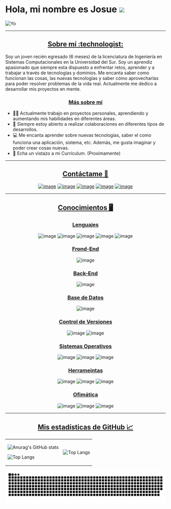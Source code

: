 

<div  width="50">
  <h1> Hola, mi nombre es Josue <img src = "https://raw.githubusercontent.com/MartinHeinz/MartinHeinz/master/wave.gif" width = 30px> </h1>
</div>

![Yo](https://user-images.githubusercontent.com/62231904/137677285-87e5fb63-ff6b-4989-9f10-574201c6ce4a.gif)


---

<h2 align="center"><u><b>Sobre mí :technologist:</b></u></h2>

Soy un joven recién egresado (6 meses) de la licenciatura de Ingeniería en Sistemas Computacionales en la Universidad del Sur. Soy un aprendiz apasionado que siempre esta dispuesto a enfrentar retos, aprender y a trabajar a través de tecnologías y dominios. Me encanta saber como funcionan las cosas, las nuevas tecnologías y saber cómo aprovecharlas para poder resolver problemas de la vida real.  Actualmente me dedico a desarrollar mis proyectos en mente. 

<h3 align="center"><u><b>Más sobre mí</b></u></h3>

- 👨‍💻 Actualmente trabajo en proyectos personales, aprendiendo y aumentando mis habilidades en diferentes áreas.
- 🤝 Siempre estoy abierto a realizar colaboraciones en diferentes tipos de desarrollos. 
- 💻 Me encanta aprender sobre nuevas tecnologías, saber el como funciona una aplicación, sistema, etc. Además, me gusta imaginar y poder crear cosas nuevas. 
- 📝 Echa un vistazo a mi Currículum. (Proximamente)

---


<h2 align="center"><u><b>Contáctame 👀</b></u></h2>
<div align="center">
	
  [![image](https://img.shields.io/badge/Discord-7289da?style=for-the-badge&logo=discord&logoColor=white)](https://discord.gg/DTwxjuPTne)
  [![image](https://img.shields.io/badge/Instagram-E4405F?style=for-the-badge&logo=instagram&logoColor=white)](https://www.instagram.com/josuevrojas/)
  [![image](https://img.shields.io/badge/Telegram-0088cc?style=for-the-badge&logo=telegram&logoColor=white)](https://t.me/JosueAVRojas)
  [![image](https://img.shields.io/badge/Twitter-1DA1F2?style=for-the-badge&logo=twitter&logoColor=white)](https://twitter.com/JosueAVRojas)
  [![image](https://img.shields.io/badge/YouTube-8D2008?style=for-the-badge&logo=youtube&logoColor=white)](https://www.youtube.com/channel/UCIMCjnfeAAxW3WPJeEVYkjA)

</div>

---

<h2 align="center"><u><b>Conocimientos 🖥</b></u></h2>

<h3 align="center"><u><b>Lenguajes</b></u></h3>
<div align="center">
	
![image](https://img.shields.io/badge/HTML5-e34c26?style=for-the-badge&logo=html5&logoColor=white)
![image](https://img.shields.io/badge/CSS3-2965f1?style=for-the-badge&logo=css3&logoColor=white)
![image](https://img.shields.io/badge/JavaScript-F7DF1E?style=for-the-badge&logo=javascript&logoColor=black)
![image](https://img.shields.io/badge/Java-f89820?style=for-the-badge&logo=java&logoColor=white)
![image](https://img.shields.io/badge/PHP-777BB4?style=for-the-badge&logo=php&logoColor=black)

</div>

<h3 align="center"><u><b>Frond-End</b></u></h3>
<div align="center">
	
![image](https://img.shields.io/badge/Bootstrap-563D7C?style=for-the-badge&logo=bootstrap&logoColor=white)

</div>

<h3 align="center"><u><b>Back-End</b></u></h3>
<div align="center">
	
![image](https://img.shields.io/badge/Laravel-FF2D20?style=for-the-badge&logo=laravel&logoColor=white) 

</div>

<h3 align="center"><u><b>Base de Datos</b></u></h3>
<div align="center">
	
 ![image](https://img.shields.io/badge/MYSQL-00758F?style=for-the-badge&logo=mysql&logoColor=white)

</div>

<h3 align="center"><u><b>Control de Versiones</b></u></h3>
<div align="center">
	
 ![image](https://img.shields.io/badge/GitHub-000000?style=for-the-badge&logo=github&logoColor=white)
 ![image](https://img.shields.io/badge/GitKraken-30B283?style=for-the-badge&logo=gitkraken&logoColor=white)

</div>

<h3 align="center"><u><b>Sistemas Operativos</b></u></h3>
<div align="center">
	
 ![image](https://img.shields.io/badge/Android-3DDC84?style=for-the-badge&logo=android&logoColor=white)
 ![image](https://img.shields.io/badge/Windows-0078D6?style=for-the-badge&logo=windows&logoColor=white)
 ![image](https://img.shields.io/badge/Linux-FCC624?style=for-the-badge&logo=linux&logoColor=black)

</div>


<h3 align="center"><u><b>Herrameintas</b></u></h3>
<div align="center">
	
 ![image](https://img.shields.io/badge/Visual_Studio_Code-0078d7?style=for-the-badge&logo=visual-studio-code&logoColor=white)
 ![image](https://img.shields.io/badge/Sublime_Text-4C4C4C?style=for-the-badge&logo=sublime-text&logoColor=white)
 ![image](https://img.shields.io/badge/Xampp-fb7a24?style=for-the-badge&logo=xampp&logoColor=white)

</div>


<h3 align="center"><u><b>Ofimática</b></u></h3>
<div align="center">
	
 ![image](https://img.shields.io/badge/Microsoft_Excel-217346?style=for-the-badge&logo=microsoft-excel&logoColor=white)
 ![image](https://img.shields.io/badge/Microsoft_PowerPoint-B7472A?style=for-the-badge&logo=microsoft-powerpoin&logoColor=white)
 ![image](https://img.shields.io/badge/Microsoft_Word-0078D4?style=for-the-badge&logo=microsoft-word&logoColor=white)

</div>
	
---
	
<h2 align="center"><u><b>Mis estadísticas de GitHub 📈</b></u></h2>

<div align="center">
	
<table>
  <tr>
 <td>
	 
![Anurag's GitHub stats](https://github-readme-stats.vercel.app/api?username=JosueAVRojas&show_icons=true&theme=blueberry) 
	 
![Top Langs](https://github-readme-streak-stats.herokuapp.com/?user=JosueAVRojas&theme=blueberry)
	  
</td>
    <td>
	
![Top Langs](https://github-readme-stats.vercel.app/api/top-langs/?username=JosueAVRojas&langs_count=8&theme=blueberry)
	    
</td>
  </tr>
</table>
	
</div>


<p align="center">
  <img  src="https://raw.githubusercontent.com/Elanza-48/Elanza-48/main/resources/img/github-contribution-grid-snake.svg"
    alt="example" />
</p>


